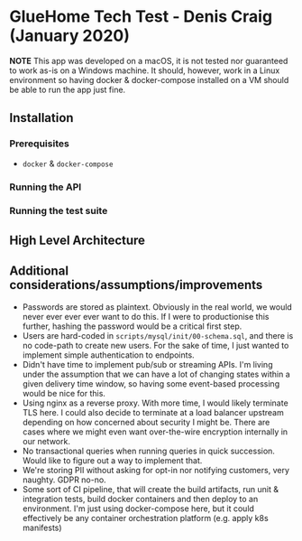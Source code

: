 # GlueHome Tech Test - Denis Craig (January 2020)

**NOTE** This app was developed on a macOS, it is not tested nor guaranteed to work as-is on a Windows machine. It should, however, work in a Linux environment so having docker & docker-compose installed on a VM should be able to run the app just fine.

## Installation

### Prerequisites

* `docker` & `docker-compose`

### Running the API

### Running the test suite

## High Level Architecture

## Additional considerations/assumptions/improvements

* Passwords are stored as plaintext. Obviously in the real world, we would never ever ever ever want to do this. If I were to productionise this further, hashing the password would be a critical first step.
* Users are hard-coded in `scripts/mysql/init/00-schema.sql`, and there is no code-path to create new users. For the sake of time, I just wanted to implement simple authentication to endpoints.
* Didn't have time to implement pub/sub or streaming APIs. I'm living under the assumption that we can have a lot of changing states within a given delivery time window, so having some event-based processing would be nice for this.
* Using nginx as a reverse proxy. With more time, I would likely terminate TLS here. I could also decide to terminate at a load balancer upstream depending on how concerned about security I might be. There are cases where we might even want over-the-wire encryption internally in our network.
* No transactional queries when running queries in quick succession. Would like to figure out a way to implement that.
* We're storing PII without asking for opt-in nor notifying customers, very naughty. GDPR no-no.
* Some sort of CI pipeline, that will create the build artifacts, run unit & integration tests, build docker containers and then deploy to an environment. I'm just using docker-compose here, but it could effectively be any container orchestration platform (e.g. apply k8s manifests)
